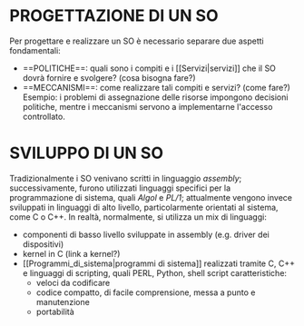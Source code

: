# PROGETTAZIONE DI UN SO
Per progettare e realizzare un SO è necessario separare due aspetti fondamentali:
- ==POLITICHE==: quali sono i compiti e i [[Servizi|servizi]] che il SO dovrà fornire e svolgere? (cosa bisogna fare?)
- ==MECCANISMI==: come realizzare tali compiti e servizi? (come fare?)
Esempio: i problemi di assegnazione delle risorse impongono decisioni politiche, mentre i meccanismi servono a implementarne l'accesso controllato.

# SVILUPPO DI UN SO
Tradizionalmente i SO venivano scritti in linguaggio _assembly_; successivamente, furono utilizzati linguaggi specifici per la programmazione di sistema, quali _Algol_ e _PL/1_; attualmente vengono invece sviluppati in linguaggi di alto livello, particolarmente orientati al sistema, come C o C++.
In realtà, normalmente, si utilizza un mix di linguaggi:
- componenti di basso livello sviluppate in assembly (e.g. driver dei dispositivi)
- kernel in C (link a kernel?)
- [[Programmi_di_sistema|programmi di sistema]] realizzati tramite C, C++ e linguaggi di scripting, quali PERL, Python, shell script
	caratteristiche:
	- veloci da codificare
	- codice compatto, di facile comprensione, messa a punto e manutenzione
	- portabilità
